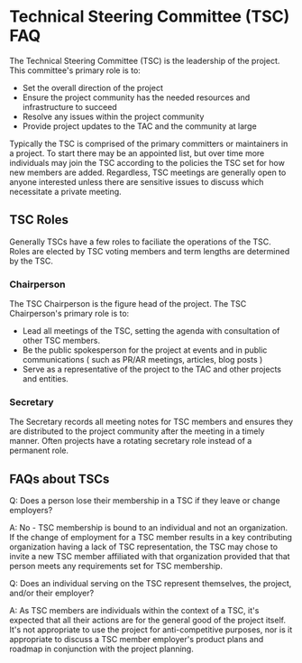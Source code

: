 # Technical Steering Committee (TSC) FAQ

The Technical Steering Committee (TSC) is the leadership of the project. This committee's primary role is to:

- Set the overall direction of the project
- Ensure the project community has the needed resources and infrastructure to succeed
- Resolve any issues within the project community
- Provide project updates to the TAC and the community at large

Typically the TSC is comprised of the primary committers or maintainers in a project. To start there may be an appointed list, but over time more individuals may join the TSC according to the policies the TSC set for how new members are added. Regardless, TSC meetings are generally open to anyone interested unless there are sensitive issues to discuss which necessitate a private meeting.

## TSC Roles

Generally TSCs have a few roles to faciliate the operations of the TSC. Roles are elected by TSC voting members and term lengths are determined by the TSC.

### Chairperson

The TSC Chairperson is the figure head of the project. The TSC Chairperson's primary role is to:

- Lead all meetings of the TSC, setting the agenda with consultation of other TSC members.
- Be the public spokesperson for the project at events and in public communications ( such as PR/AR meetings, articles, blog posts )
- Serve as a representative of the project to the TAC and other projects and entities.

### Secretary

The Secretary records all meeting notes for TSC members and ensures they are distributed to the project community after the meeting in a timely manner. Often projects have a rotating secretary role instead of a permanent role.

## FAQs about TSCs

Q: Does a person lose their membership in a TSC if they leave or change employers?

A: No - TSC membership is bound to an individual and not an organization. If the change of employment for a TSC member results in a key contributing organization having a lack of TSC representation, the TSC may chose to invite a new TSC member affiliated with that organization provided that that person meets any requirements set for TSC membership. 

Q: Does an individual serving on the TSC represent themselves, the project, and/or their employer?

A: As TSC members are individuals within the context of a TSC, it's expected that all their actions are for the general good of the project itself. It's not appropriate to use the project for anti-competitive purposes, nor is it appropriate to discuss a TSC member employer's product plans and roadmap in conjunction with the project planning.
